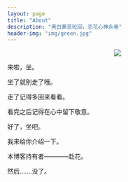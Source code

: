 ```yaml
---
layout: page
title: "About"
description: "黑白罪恶轮回，恋花心神永垂"
header-img: "img/green.jpg"
---
```



<center>
    <p><img src="http://7xlfkx.com1.z0.glb.clouddn.com/white2.jpg" align="center"></p>
</center>

 来啦，坐。
 
 坐了就别走了哦。
 
 走了记得多回来看看。
 
 看完之后记得在心中留下敬意。
 
 
 好了，坐吧。
 
 我来给你介绍一下。
 
 本博客持有者————赴花。
 
 然后.......没了。





